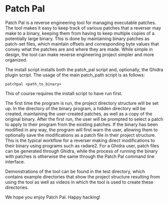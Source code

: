 # Patch Pal

Patch Pal is a reverse engineering tool for managing executable patches. The tool makes it easy to keep track of various patches that a reverser may make to a binary, keeping them from having to keep multiple copies of a potentially large binary.
This is done by maintaining binary patches as patch-set files, which maintain offsets and corresponding byte values that convey what the patches are and where they are made. While simple in design, the tool can make reverse engineering project 
simpler and more organized.

The install script installs both the patch_pal script and, optionally, the Ghidra plugin script. The usage of the main patch_path script is as follows:
```shell
patchpal <path_to_binary>
```
This of course requires the install script to have run first.

The first time the program is run, the project directory structure will be set up. In the directory of the binary program, a hidden directory will be created, maintaining the user-created patches, as well as a copy of the original binary. 
After the first run, the user will be prompted to select a patch to apply to their program from the existing patches. If the binary has been modified in any way, the program will first warn the user, allowing them to optionally save the 
modifications as a patch file in their project structure. This is the typical workflow for a reverser making direct modifications to their binary using programs such as radare2. For a Ghidra user, patch files can be generated through Ghidra,
while the process of running the binary with patches is otherwise the same through the Patch Pal command line interface.

Demonstrations of the tool can be found in the test directory, which contains example directories that show the project structure resulting from using the tool as well as videos in which the tool is used to create these directories.

We hope you enjoy Patch Pal. Happy hacking!

